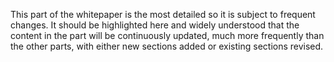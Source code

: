 This part of the whitepaper is the most detailed so it is subject to frequent changes. It should be highlighted here and
widely understood that the content in the part will be continuously updated, much more frequently than the other parts,
with either new sections added or existing sections revised.
